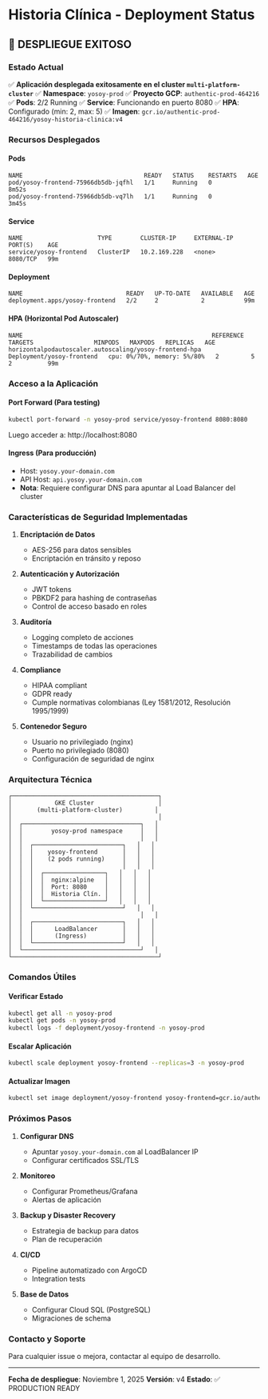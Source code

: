 # Historia Clínica - Deployment Status

## 🎉 DESPLIEGUE EXITOSO

### Estado Actual
✅ **Aplicación desplegada exitosamente en el cluster `multi-platform-cluster`**
✅ **Namespace**: `yosoy-prod`
✅ **Proyecto GCP**: `authentic-prod-464216`
✅ **Pods**: 2/2 Running
✅ **Service**: Funcionando en puerto 8080
✅ **HPA**: Configurado (min: 2, max: 5)
✅ **Imagen**: `gcr.io/authentic-prod-464216/yosoy-historia-clinica:v4`

### Recursos Desplegados

#### Pods
```
NAME                                  READY   STATUS    RESTARTS   AGE
pod/yosoy-frontend-75966db5db-jqfhl   1/1     Running   0          8m52s
pod/yosoy-frontend-75966db5db-vq7lh   1/1     Running   0          3m45s
```

#### Service
```
NAME                     TYPE        CLUSTER-IP     EXTERNAL-IP   PORT(S)    AGE
service/yosoy-frontend   ClusterIP   10.2.169.228   <none>        8080/TCP   99m
```

#### Deployment
```
NAME                             READY   UP-TO-DATE   AVAILABLE   AGE
deployment.apps/yosoy-frontend   2/2     2            2           99m
```

#### HPA (Horizontal Pod Autoscaler)
```
NAME                                                     REFERENCE                   TARGETS                 MINPODS   MAXPODS   REPLICAS   AGE
horizontalpodautoscaler.autoscaling/yosoy-frontend-hpa   Deployment/yosoy-frontend   cpu: 0%/70%, memory: 5%/80%   2         5         2          99m
```

### Acceso a la Aplicación

#### Port Forward (Para testing)
```bash
kubectl port-forward -n yosoy-prod service/yosoy-frontend 8080:8080
```

Luego acceder a: http://localhost:8080

#### Ingress (Para producción)
- Host: `yosoy.your-domain.com`
- API Host: `api.yosoy.your-domain.com`
- **Nota**: Requiere configurar DNS para apuntar al Load Balancer del cluster

### Características de Seguridad Implementadas

1. **Encriptación de Datos**
   - AES-256 para datos sensibles
   - Encriptación en tránsito y reposo

2. **Autenticación y Autorización**
   - JWT tokens
   - PBKDF2 para hashing de contraseñas
   - Control de acceso basado en roles

3. **Auditoría**
   - Logging completo de acciones
   - Timestamps de todas las operaciones
   - Trazabilidad de cambios

4. **Compliance**
   - HIPAA compliant
   - GDPR ready
   - Cumple normativas colombianas (Ley 1581/2012, Resolución 1995/1999)

5. **Contenedor Seguro**
   - Usuario no privilegiado (nginx)
   - Puerto no privilegiado (8080)
   - Configuración de seguridad de nginx

### Arquitectura Técnica

```
┌─────────────────────────────────────────┐
│            GKE Cluster                  │
│       (multi-platform-cluster)         │
│                                         │
│  ┌─────────────────────────────────┐   │
│  │        yosoy-prod namespace     │   │
│  │                                 │   │
│  │  ┌─────────────────────────┐   │   │
│  │  │    yosoy-frontend       │   │   │
│  │  │    (2 pods running)     │   │   │
│  │  │                         │   │   │
│  │  │  ┌─────────────────┐   │   │   │
│  │  │  │  nginx:alpine   │   │   │   │
│  │  │  │  Port: 8080     │   │   │   │
│  │  │  │  Historia Clín. │   │   │   │
│  │  │  └─────────────────┘   │   │   │
│  │  └─────────────────────────┘   │   │
│  │                                 │   │
│  │  ┌─────────────────────────┐   │   │
│  │  │      LoadBalancer       │   │   │
│  │  │      (Ingress)          │   │   │
│  │  └─────────────────────────┘   │   │
│  └─────────────────────────────────┘   │
└─────────────────────────────────────────┘
```

### Comandos Útiles

#### Verificar Estado
```bash
kubectl get all -n yosoy-prod
kubectl get pods -n yosoy-prod
kubectl logs -f deployment/yosoy-frontend -n yosoy-prod
```

#### Escalar Aplicación
```bash
kubectl scale deployment yosoy-frontend --replicas=3 -n yosoy-prod
```

#### Actualizar Imagen
```bash
kubectl set image deployment/yosoy-frontend yosoy-frontend=gcr.io/authentic-prod-464216/yosoy-historia-clinica:v5 -n yosoy-prod
```

### Próximos Pasos

1. **Configurar DNS**
   - Apuntar `yosoy.your-domain.com` al LoadBalancer IP
   - Configurar certificados SSL/TLS

2. **Monitoreo**
   - Configurar Prometheus/Grafana
   - Alertas de aplicación

3. **Backup y Disaster Recovery**
   - Estrategia de backup para datos
   - Plan de recuperación

4. **CI/CD**
   - Pipeline automatizado con ArgoCD
   - Integration tests

5. **Base de Datos**
   - Configurar Cloud SQL (PostgreSQL)
   - Migraciones de schema

### Contacto y Soporte

Para cualquier issue o mejora, contactar al equipo de desarrollo.

---
**Fecha de despliegue**: Noviembre 1, 2025
**Versión**: v4
**Estado**: ✅ PRODUCTION READY